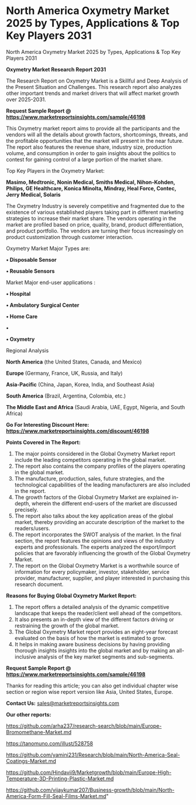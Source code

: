 # North America Oxymetry Market 2025 by Types, Applications & Top Key Players 2031
 North America Oxymetry Market 2025 by Types, Applications & Top Key Players 2031

<strong>Oxymetry Market Research Report 2031</strong>

The Research Report on Oxymetry Market is a Skillful and Deep Analysis of the Present Situation and Challenges. This research report also analyzes other important trends and market drivers that will affect market growth over 2025-2031.

<strong>Request Sample Report @ <a href=https://www.marketreportsinsights.com/sample/46198>https://www.marketreportsinsights.com/sample/46198</a></strong>

This Oxymetry market report aims to provide all the participants and the vendors will all the details about growth factors, shortcomings, threats, and the profitable opportunities that the market will present in the near future. The report also features the revenue share, industry size, production volume, and consumption in order to gain insights about the politics to contest for gaining control of a large portion of the market share.

Top Key Players in the Oxymetry Market:

<strong>Masimo, Medtronic, Nonin Medical, Smiths Medical, Nihon-Kohden, Philips, GE Healthcare, Konica Minolta, Mindray, Heal Force, Contec, Jerry Medical, Solaris</strong>

The Oxymetry Industry is severely competitive and fragmented due to the existence of various established players taking part in different marketing strategies to increase their market share. The vendors operating in the market are profiled based on price, quality, brand, product differentiation, and product portfolio. The vendors are turning their focus increasingly on product customization through customer interaction.

Oxymetry Market Major Types are:

<strong>•  Disposable Sensor

•  Reusable Sensors</strong>

Market Major end-user applications :

<strong>•  Hospital

•  Ambulatory Surgical Center

•  Home Care

•  

•  Oxymetry</strong>

Regional Analysis

</u><strong><b>North America</b></strong> (the United States, Canada, and Mexico)

<strong><b>Europe </b></strong>(Germany, France, UK, Russia, and Italy)

<strong><b>Asia-Pacific</b></strong> (China, Japan, Korea, India, and Southeast Asia)

<strong><b>South America</b></strong> (Brazil, Argentina, Colombia, etc.)

<strong><b>The Middle East and Africa</b></strong> (Saudi Arabia, UAE, Egypt, Nigeria, and South Africa)

<strong>Go For Interesting Discount Here: <a href=https://www.marketreportsinsights.com/discount/46198>https://www.marketreportsinsights.com/discount/46198</a></strong>

<strong>Points Covered in The Report:</strong>
<ol>
  <li>The major points considered in the Global Oxymetry Market report include the leading competitors operating in the global market.</li>
  <li>The report also contains the company profiles of the players operating in the global market.</li>
  <li>The manufacture, production, sales, future strategies, and the technological capabilities of the leading manufacturers are also included in the report.</li>
  <li>The growth factors of the Global Oxymetry Market are explained in-depth, wherein the different end-users of the market are discussed precisely.</li>
  <li>The report also talks about the key application areas of the global market, thereby providing an accurate description of the market to the readers/users.</li>
  <li>The report incorporates the SWOT analysis of the market. In the final section, the report features the opinions and views of the industry experts and professionals. The experts analyzed the export/import policies that are favorably influencing the growth of the Global Oxymetry Market.</li>
  <li>The report on the Global Oxymetry Market is a worthwhile source of information for every policymaker, investor, stakeholder, service provider, manufacturer, supplier, and player interested in purchasing this research document.</li>
</ol>
<strong>Reasons for Buying Global Oxymetry Market Report:</strong>

<ol>
  <li>The report offers a detailed analysis of the dynamic competitive landscape that keeps the reader/client well ahead of the competitors.</li>
  <li>It also presents an in-depth view of the different factors driving or restraining the growth of the global market.</li>
  <li>The Global Oxymetry Market report provides an eight-year forecast evaluated on the basis of how the market is estimated to grow.</li>
  <li>It helps in making aware business decisions by having providing thorough insights insights into the global market and by making an all-inclusive analysis of the key market segments and sub-segments.</li>
</ol>
<strong>Request Sample Report @ <a href=https://www.marketreportsinsights.com/sample/46198>https://www.marketreportsinsights.com/sample/46198</a></strong>


Thanks for reading this article; you can also get individual chapter wise section or region wise report version like Asia, United States, Europe.

<strong>Contact Us:</strong>
sales@marketreportsinsights.com

<strong>Our other reports:</strong>

<a href=https://github.com/arha237/research-search/blob/main/Europe-Bromomethane-Market.md>https://github.com/arha237/research-search/blob/main/Europe-Bromomethane-Market.md</a>

<a href=https://tanomuno.com/illust/528758>https://tanomuno.com/illust/528758</a>

<a href=https://github.com/yamini231/Research/blob/main/North-America-Seal-Coatings-Market.md>https://github.com/yamini231/Research/blob/main/North-America-Seal-Coatings-Market.md</a>

<a href=https://github.com/Hindavii9/Marketgrowth/blob/main/Europe-High-Temperature-3D-Printing-Plastic-Market.md>https://github.com/Hindavii9/Marketgrowth/blob/main/Europe-High-Temperature-3D-Printing-Plastic-Market.md</a>

<a href=https://github.com/vijaykumar207/Business-growth/blob/main/North-America-Form-Fill-Seal-Films-Market.md>https://github.com/vijaykumar207/Business-growth/blob/main/North-America-Form-Fill-Seal-Films-Market.md</a>"
